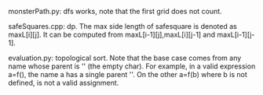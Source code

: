 monsterPath.py: dfs works, note that the first grid does not count.

safeSquares.cpp: dp. The max side length of safesquare is denoted as maxL\[i]\[j]. It can be computed from maxL\[i-1]\[j],maxL\[i]\[j-1] and maxL\[i-1]\[j-1].

evaluation.py: topological sort. Note that the base case comes from any name whose parent is '' (the empty char). For example, in a valid expression a=f(), the name a has a single parent ''. On the other a=f(b) where b is not defined, is not a valid assignment.
